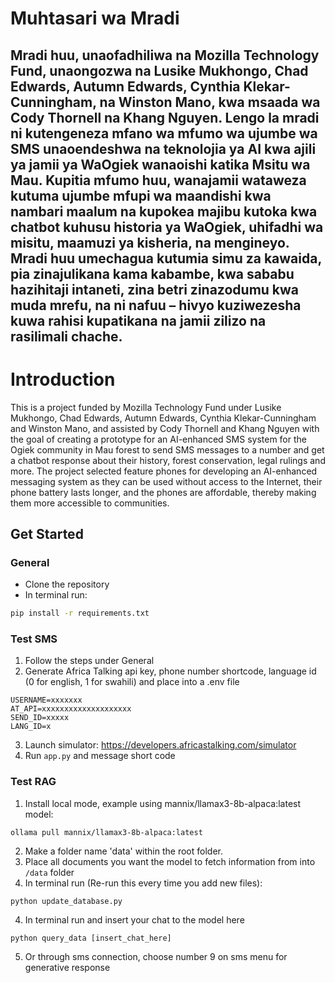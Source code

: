 # Muhtasari wa Mradi

## Mradi huu, unaofadhiliwa na Mozilla Technology Fund, unaongozwa na Lusike Mukhongo, Chad Edwards, Autumn Edwards, Cynthia Klekar-Cunningham, na Winston Mano, kwa msaada wa Cody Thornell na Khang Nguyen. Lengo la mradi ni kutengeneza mfano wa mfumo wa ujumbe wa SMS unaoendeshwa na teknolojia ya AI kwa ajili ya jamii ya WaOgiek wanaoishi katika Msitu wa Mau. Kupitia mfumo huu, wanajamii wataweza kutuma ujumbe mfupi wa maandishi kwa nambari maalum na kupokea majibu kutoka kwa chatbot kuhusu historia ya WaOgiek, uhifadhi wa misitu, maamuzi ya kisheria, na mengineyo. Mradi huu umechagua kutumia simu za kawaida, pia zinajulikana kama kabambe, kwa sababu hazihitaji intaneti, zina betri zinazodumu kwa muda mrefu, na ni nafuu – hivyo kuziwezesha kuwa rahisi kupatikana na jamii zilizo na rasilimali chache.

# Introduction

This is a project funded by Mozilla Technology Fund under Lusike Mukhongo, Chad Edwards, Autumn Edwards, Cynthia Klekar-Cunningham and Winston Mano, and assisted by Cody Thornell and Khang Nguyen with the goal of creating a prototype for an AI-enhanced SMS system for the Ogiek community in Mau forest to send SMS messages to a number and get a chatbot response about their history, forest conservation, legal rulings and more. The project selected feature phones for developing an AI-enhanced messaging system as they can be used without access to the Internet, their phone battery lasts longer, and the phones are affordable, thereby making them more accessible to communities.

## Get Started

### General
- Clone the repository
- In terminal run:
```bash
pip install -r requirements.txt
```

### Test SMS
1. Follow the steps under General
2. Generate Africa Talking api key, phone number shortcode, language id (0 for english, 1 for swahili) and place into a .env file
```
USERNAME=xxxxxxx
AT_API=xxxxxxxxxxxxxxxxxxxx
SEND_ID=xxxxx
LANG_ID=x
```
3. Launch simulator: https://developers.africastalking.com/simulator
4. Run `app.py` and message short code

### Test RAG
1. Install local mode, example using mannix/llamax3-8b-alpaca:latest model:
```
ollama pull mannix/llamax3-8b-alpaca:latest
```
2. Make a folder name 'data' within the root folder.
3. Place all documents you want the model to fetch information from into `/data` folder
4. In terminal run (Re-run this every time you add new files):
```
python update_database.py
```
4. In terminal run and insert your chat to the model here
```
python query_data [insert_chat_here]
```
5. Or through sms connection, choose number 9 on sms menu for generative response
